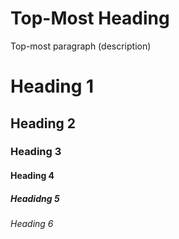 # Top-Most Heading

Top-most paragraph (description)

# Heading 1

## Heading 2

### Heading 3

#### Heading 4

##### Headidng 5

###### Heading 6
